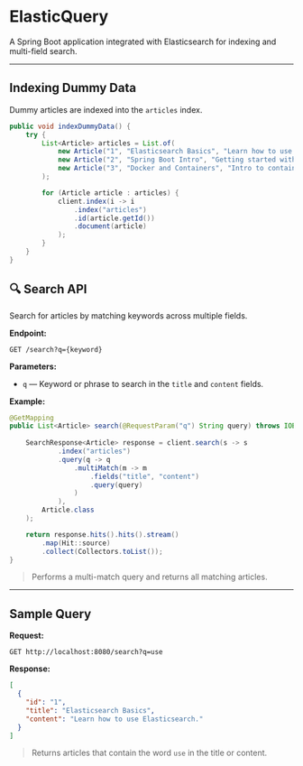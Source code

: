# ElasticQuery

A  Spring Boot application integrated with Elasticsearch for indexing and multi-field search.

---





##  Indexing Dummy Data

Dummy articles are indexed into the `articles` index.

```java
public void indexDummyData() {
    try {
        List<Article> articles = List.of(
            new Article("1", "Elasticsearch Basics", "Learn how to use Elasticsearch."),
            new Article("2", "Spring Boot Intro", "Getting started with Spring Boot."),
            new Article("3", "Docker and Containers", "Intro to containerization.")
        );

        for (Article article : articles) {
            client.index(i -> i
                .index("articles")
                .id(article.getId())
                .document(article)
            );
        }
    }
}
```



## 🔍 Search API

Search for articles by matching keywords across multiple fields.

**Endpoint:**

```
GET /search?q={keyword}
```

**Parameters:**

- `q` — Keyword or phrase to search in the `title` and `content` fields.

**Example:**

```java
@GetMapping
public List<Article> search(@RequestParam("q") String query) throws IOException {
    
    SearchResponse<Article> response = client.search(s -> s
            .index("articles")
            .query(q -> q
                .multiMatch(m -> m
                    .fields("title", "content")
                    .query(query)
                )
            ),
        Article.class
    );

    return response.hits().hits().stream()
        .map(Hit::source)
        .collect(Collectors.toList());
}
```

> Performs a multi-match query and returns all matching articles.

---

##  Sample Query

**Request:**

```
GET http://localhost:8080/search?q=use
```

**Response:**

```json
[
  {
    "id": "1",
    "title": "Elasticsearch Basics",
    "content": "Learn how to use Elasticsearch."
  }
]
```

> Returns articles that contain the word `use` in the title or content.

